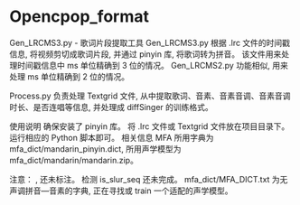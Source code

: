 # Opencpop_format

Gen_LRCMS3.py - 歌词片段提取工具
Gen_LRCMS3.py 根据 .lrc 文件的时间戳信息, 将视频剪切成歌词片段, 并通过 pinyin 库, 将歌词转为拼音。 该文件用来处理时间戳信息中 ms 单位精确到 3 位的情况。
Gen_LRCMS2.py 功能相似, 用来处理 ms 单位精确到 2 位的情况。

Process.py 负责处理 Textgrid 文件, 从中提取歌词、音素、音素音调、音素音调时长、是否连唱等信息, 并处理成 diffSinger 的训练格式。

使用说明
确保安装了 pinyin 库。
将 .lrc 文件或 Textgrid 文件放在项目目录下。
运行相应的 Python 脚本即可。
相关信息
MFA 所用字典为 mfa_dict/mandarin_pinyin.dict, 
所用声学模型为 mfa_dict/mandarin/mandarin.zip。

注意：
<AP>, <SP> 还未标注。
检测 is_slur_seq 还未完成。
mfa_dict/MFA_DICT.txt 为无声调拼音—音素的字典, 正在寻找或 train 一个适配的声学模型。
